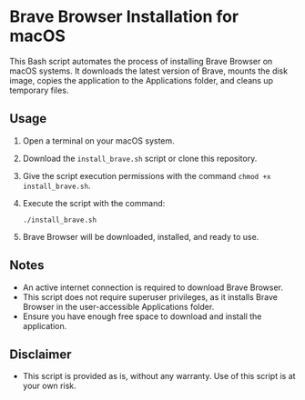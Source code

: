 # Brave Browser Installation for macOS

This Bash script automates the process of installing Brave Browser on macOS systems. It downloads the latest version of Brave, mounts the disk image, copies the application to the Applications folder, and cleans up temporary files.

## Usage

1. Open a terminal on your macOS system.
2. Download the `install_brave.sh` script or clone this repository.
3. Give the script execution permissions with the command `chmod +x install_brave.sh`.
4. Execute the script with the command:

   `./install_brave.sh`

5. Brave Browser will be downloaded, installed, and ready to use.

## Notes

- An active internet connection is required to download Brave Browser.
- This script does not require superuser privileges, as it installs Brave Browser in the user-accessible Applications folder.
- Ensure you have enough free space to download and install the application.

## Disclaimer

- This script is provided as is, without any warranty. Use of this script is at your own risk.
